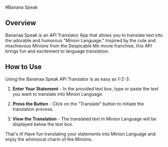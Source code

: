 #Banana Speak

 ## Overview

Bananaa Speak is an API Translator App that allows you to translate text into the adorable and humorous "Minion Language." Inspired by the cute and mischievous Minions from the Despicable Me movie franchise, this API brings fun and excitement to language translation.

## How to Use

Using the Bananaa Speak API Translator is as easy as 1-2-3:

1. **Enter Your Statement** - In the provided text box, type or paste the text you want to translate into Minion Language.

2. **Press the Button** - Click on the "Translate" button to initiate the translation process.

3. **View the Translation** - The translated text in Minion Language will be displayed below the text box.

That's it! Have fun translating your statements into Minion Language and enjoy the whimsical charm of the Minions.




